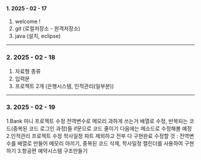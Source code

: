 #### 1. 2025 - 02 - 17
1. welcome !
2. git (로컬저장소 - 원격저장소)
3. java (설치, eclipse)

---
### 2. 2025 - 02 - 18
1. 자료형 종류
2. 입력문
3. 프로젝트 2개 (은행시스템, 인적관리(일부분))

---
### 3. 2025 - 02 - 19
1.Bank 미니 프로젝트 수정
전역변수로 메모리 과하게 쓰는거 배열로 수정, 반복되는 코드(중복된 코드 로그인 과정)들 if문으로 코드 줄이기
다음에는 메소드로 수정해볼 예정
2.인적관리 프로젝트 수정
학사일정 파트 제외하고 전부 다 구현완료
수정할 것 : 전역변수를 배열로 만들어 메모리 아끼기, 중복된 코드 삭제, 학사일정 캘린더를 사용하여 구현하기
3.항공편 예약시스템 구조만들기
